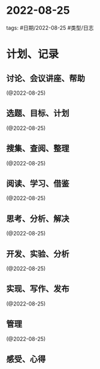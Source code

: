 

# 2022-08-25


tags: #日期/2022-08-25 #类型/日志 


# 计划、记录

## 讨论、会议讲座、帮助

(@2022-08-25) 



## 选题、目标、计划

(@2022-08-25) 



## 搜集、查阅、整理

(@2022-08-25) 



## 阅读、学习、借鉴

(@2022-08-25) 



## 思考、分析、解决

(@2022-08-25) 



## 开发、实验、分析

(@2022-08-25) 



## 实现、写作、发布

(@2022-08-25) 





## 管理

(@2022-08-25) 



## 感受、心得



